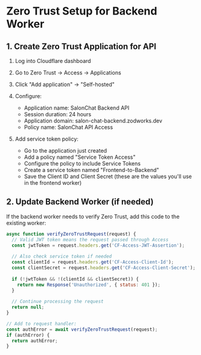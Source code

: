 # Zero Trust Setup for Backend Worker

## 1. Create Zero Trust Application for API

1. Log into Cloudflare dashboard
2. Go to Zero Trust → Access → Applications
3. Click "Add application" → "Self-hosted"
4. Configure:
   - Application name: SalonChat Backend API
   - Session duration: 24 hours
   - Application domain: salon-chat-backend.zodworks.dev
   - Policy name: SalonChat API Access

5. Add service token policy:
   - Go to the application just created
   - Add a policy named "Service Token Access"
   - Configure the policy to include Service Tokens
   - Create a service token named "Frontend-to-Backend"
   - Save the Client ID and Client Secret (these are the values you'll use in the frontend worker)

## 2. Update Backend Worker (if needed)

If the backend worker needs to verify Zero Trust, add this code to the existing worker:

```javascript
async function verifyZeroTrustRequest(request) {
  // Valid JWT token means the request passed through Access
  const jwtToken = request.headers.get('CF-Access-JWT-Assertion');
  
  // Also check service token if needed
  const clientId = request.headers.get('CF-Access-Client-Id');
  const clientSecret = request.headers.get('CF-Access-Client-Secret');
  
  if (!jwtToken && !(clientId && clientSecret)) {
    return new Response('Unauthorized', { status: 401 });
  }
  
  // Continue processing the request
  return null;
}

// Add to request handler:
const authError = await verifyZeroTrustRequest(request);
if (authError) {
  return authError;
}
```
